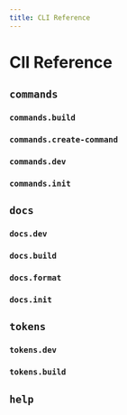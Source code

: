 ```yaml
---
title: CLI Reference
---
```


# ClI Reference

## `commands`

### `commands.build`

### `commands.create-command`

### `commands.dev`

### `commands.init`

## `docs`

### `docs.dev`

### `docs.build`

### `docs.format`

### `docs.init`

## `tokens`

### `tokens.dev`

### `tokens.build`

## `help`
